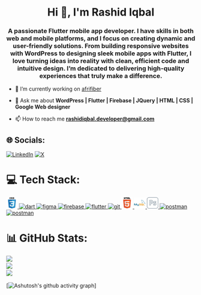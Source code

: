 <h1 align="center">Hi 👋, I'm Rashid Iqbal</h1>
<h3 align="center">A passionate Flutter mobile app developer. I have skills in both web and mobile platforms, and I focus on creating dynamic and user-friendly solutions. From building responsive websites with WordPress to designing sleek mobile apps with Flutter, I love turning ideas into reality with clean, efficient code and intuitive design. I’m dedicated to delivering high-quality experiences that truly make a difference.</h3>

- 🔭 I’m currently working on [afrifiber](https://www.afrifiber.com/en/)
  
- 💬 Ask me about **WordPress | Flutter | Firebase | JQuery | HTML | CSS | Google Web designer**

- 📫 How to reach me **rashidiqbal.developer@gmail.com**

## 🌐 Socials:
[![LinkedIn](https://img.shields.io/badge/LinkedIn-%230077B5.svg?logo=linkedin&logoColor=white)](https://linkedin.com/in/https://www.linkedin.com/in/muhammad-rashid-57543a50) [![X](https://img.shields.io/badge/X-black.svg?logo=X&logoColor=white)](https://x.com/LIbraRashid) 

# 💻 Tech Stack:
<p align="left"> <a href="https://www.w3schools.com/css/" target="_blank" rel="noreferrer"> <img src="https://raw.githubusercontent.com/devicons/devicon/master/icons/css3/css3-original-wordmark.svg" alt="css3" width="30" height="30"/> </a> <a href="https://dart.dev" target="_blank" rel="noreferrer"> <img src="https://www.vectorlogo.zone/logos/dartlang/dartlang-icon.svg" alt="dart" width="30" height="30"/> </a> <a href="https://www.figma.com/" target="_blank" rel="noreferrer"> <img src="https://www.vectorlogo.zone/logos/figma/figma-icon.svg" alt="figma" width="30" height="30"/> </a> <a href="https://firebase.google.com/" target="_blank" rel="noreferrer"> <img src="https://www.vectorlogo.zone/logos/firebase/firebase-icon.svg" alt="firebase" width="30" height="30"/> </a> <a href="https://flutter.dev" target="_blank" rel="noreferrer"> <img src="https://www.vectorlogo.zone/logos/flutterio/flutterio-icon.svg" alt="flutter" width="30" height="30"/> </a> <a href="https://git-scm.com/" target="_blank" rel="noreferrer"> <img src="https://www.vectorlogo.zone/logos/git-scm/git-scm-icon.svg" alt="git" width="30" height="30"/> </a> <a href="https://www.w3.org/html/" target="_blank" rel="noreferrer"> <img src="https://raw.githubusercontent.com/devicons/devicon/master/icons/html5/html5-original-wordmark.svg" alt="html5" width="30" height="30"/> </a> <a href="https://www.mysql.com/" target="_blank" rel="noreferrer"> <img src="https://raw.githubusercontent.com/devicons/devicon/master/icons/mysql/mysql-original-wordmark.svg" alt="mysql" width="30" height="30"/> </a> <a href="https://www.photoshop.com/en" target="_blank" rel="noreferrer"> <img src="https://raw.githubusercontent.com/devicons/devicon/master/icons/photoshop/photoshop-line.svg" alt="photoshop" width="30" height="30"/> </a> <a href="https://postman.com" target="_blank" rel="noreferrer"> <img src="https://www.vectorlogo.zone/logos/getpostman/getpostman-icon.svg" alt="postman" width="30" height="30"/> </a> <a href="https://developer.wordpress.org/" target="_blank" rel="noreferrer"> <img src="https://www.vectorlogo.zone/logos/wordpress/wordpress-icon.svg" alt="postman" width="30" height="30"/> </a></p>

# 📊 GitHub Stats:
![](https://github-readme-stats.vercel.app/api?username=rashidiqbal88&theme=default&hide_border=false&include_all_commits=true&count_private=true)<br/>
![](https://github-readme-streak-stats.herokuapp.com/?user=rashidiqbal88&theme=default&hide_border=false)<br/>
![](https://github-readme-stats.vercel.app/api/top-langs/?username=rashidiqbal88&theme=default&hide_border=false&include_all_commits=true&count_private=true&layout=compact)

[![Ashutosh's github activity graph](https://github-readme-activity-graph.vercel.app/graph?username=rashidiqbal88&bg_color=000000&color=ffffff&line=00b3ff&point=ffffff&area=true&hide_border=true)]

